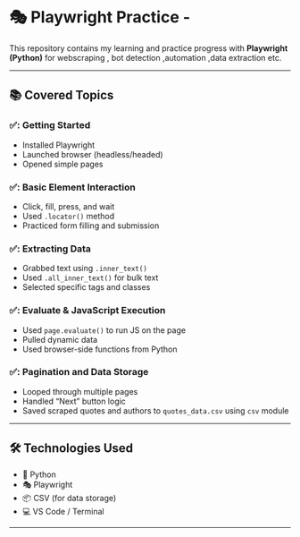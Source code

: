 # 🎭 Playwright Practice -

This repository contains my learning and practice progress with **Playwright (Python)** for webscraping , bot detection ,automation ,data extraction etc.

---

## 📚 Covered Topics

### ✅: Getting Started
- Installed Playwright
- Launched browser (headless/headed)
- Opened simple pages

### ✅: Basic Element Interaction
- Click, fill, press, and wait
- Used `.locator()` method
- Practiced form filling and submission

### ✅: Extracting Data
- Grabbed text using `.inner_text()`
- Used `.all_inner_text()` for bulk text
- Selected specific tags and classes

### ✅: Evaluate & JavaScript Execution
- Used `page.evaluate()` to run JS on the page
- Pulled dynamic data
- Used browser-side functions from Python

### ✅: Pagination and Data Storage
- Looped through multiple pages
- Handled “Next” button logic
- Saved scraped quotes and authors to `quotes_data.csv` using `csv` module

---

## 🛠 Technologies Used

- 🐍 Python
- 🎭 Playwright
- 📦 CSV (for data storage)
- 💻 VS Code / Terminal

---


